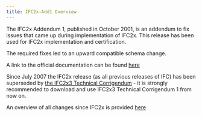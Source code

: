 ```yaml
---
title: IFC2x-Add1 Overview
---
```


The IFC2x Addendum 1, published in October 2001, is an addendum to fix issues that came up during implementation of IFC2x. This release has been used for IFC2x implementation and certification.

The required fixes led to an upward compatible schema change.

A link to the official documentation can be found <a href="/docs/reference/schema/history/ifc2x3-tc1/ifc2x-Add1/ifc2x-Add1.md">here</a>

Since July 2007 the IFC2x release (as all previous releases of IFC) has been superseded by <a href="/docs/reference/schema/ifc2x3-tc1/overview.md">the IFC2x3 Technical Corrigendum</a> - it is strongly recommended to download and use IFC2x3 Technical Corrigendum 1 from now on.

An overview of all changes since IFC2x is provided <a href="/docs/reference/schema/history/ifc2x3-tc1/ifc2x-Add1/change-log.md">here</a>
